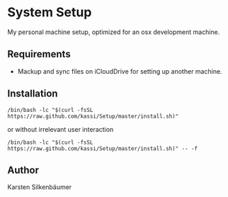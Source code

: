 # System Setup

My personal machine setup, optimized for an osx development machine.

## Requirements

- Mackup and sync files on iCloudDrive for setting up another machine.

## Installation

    /bin/bash -lc "$(curl -fsSL https://raw.github.com/kassi/Setup/master/install.sh)"

or without irrelevant user interaction

    /bin/bash -lc "$(curl -fsSL https://raw.github.com/kassi/Setup/master/install.sh)" -- -f

## Author

Karsten Silkenbäumer

